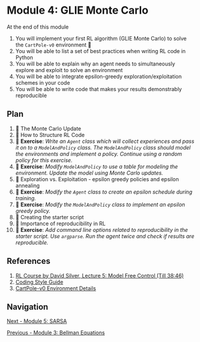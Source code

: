 # Module 4: GLIE Monte Carlo

At the end of this module

1. You will implement your first RL algorithm (GLIE Monte Carlo) to solve the `CartPole-v0` environment :tada:
2. You will be able to list a set of best practices when writing RL code in Python
3. You will be able to explain why an agent needs to simultaneously explore and exploit to solve an environment
4. You will be able to integrate epsilon-greedy exploration/exploitation schemes in your code
5. You will be able to write code that makes your results demonstrably reproducible

## Plan

1. :movie_camera: The Monte Carlo Update
2. :movie_camera: How to Structure RL Code
3. :pencil: **Exercise**: *Write an `Agent` class which will collect experiences and pass it on to a `ModelAndPolicy` class.
The `ModelAndPolicy` class should model the environments and implement a policy. Continue using a 
random policy for this exercise.*
4. :pencil: **Exercise**: *Modify `ModelAndPolicy` to use a table for modeling the environment. Update the model using Monte
Carlo updates.*
5. :movie_camera: Exploration vs. Exploitation - epsilon greedy policies and epsilon annealing
6. :pencil: **Exercise**: *Modify the `Agent` class to create an epsilon schedule during training.*
7. :pencil: **Exercise**: *Modify the `ModelAndPolicy` class to implement an epsilon greedy policy.*
8. :movie_camera: Creating the starter script
9. :movie_camera: Importance of reproducibility in RL
10. :pencil: **Exercise**: *Add command line options related to reproducibility in the starter script. Use `argparse`. Run
the agent twice and check if results are reproducible.*

## References

1. [RL Course by David Silver, Lecture 5: Model Free Control (Till 38:46)](https://www.youtube.com/watch?v=lfHX2hHRMVQ&t)
2. [Coding Style Guide](https://github.com/gutfeeling/practical_rl_for_coders/blob/master/style_guide.md)
3. [CartPole-v0 Environment Details](https://github.com/openai/gym/wiki/Leaderboard#cartpole-v0)

## Navigation 

[Next - Module 5: SARSA](https://github.com/gutfeeling/practical_rl_for_coders/tree/master/05_sarsa)

[Previous - Module 3: Bellman Equations](https://github.com/gutfeeling/practical_rl_for_coders/tree/master/03_bellman_equations)


